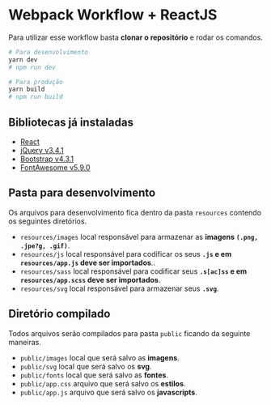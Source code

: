 # Webpack Workflow + ReactJS

Para utilizar esse workflow basta **clonar o repositório** e rodar os comandos.

```bash
# Para desenvolvimento
yarn dev
# npm run dev

# Para produção
yarn build
# npm run build
```

## Bibliotecas já instaladas

- [React](https://pt-br.reactjs.org/)
- [jQuery v3.4.1](https://jquery.com/)
- [Bootstrap v4.3.1](https://getbootstrap.com/)
- [FontAwesome v5.9.0](https://fontawesome.com/)

## Pasta para desenvolvimento

Os arquivos para desenvolvimento fica dentro da pasta `resources` contendo os seguintes diretórios.

- `resources/images` local responsável para armazenar as **imagens `(.png, .jpe?g, .gif)`**.
- `resources/js` local responsável para codificar os seus **`.js` e em `resources/app.js` deve ser importados**..
- `resources/sass` local responsável para codificar seus **`.s[ac]ss` e em `resources/app.scss` deve ser importados**.
- `resources/svg` local responsável para armazenar seus **`.svg`**.

## Diretório compilado

Todos arquivos serão compilados para pasta `public` ficando da seguinte maneiras.

- `public/images` local que será salvo as **imagens**.
- `public/svg` local que será salvo os **svg**.
- `public/fonts` local que será salvo as **fontes**.
- `public/app.css` arquivo que será salvo os **estilos**.
- `public/app.js` arquivo que será salvo os **javascripts**.
